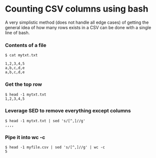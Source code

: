 # Counting CSV columns using bash

A very simplistic method (does not handle all edge cases) of getting the general idea of how many rows exists in a CSV can be done with a single line of bash.

### Contents of a file

```
$ cat mytxt.txt

1,2,3,4,5
a,b,c,d,e
a,b,c,d,e
```

###  Get the top row

```
$ head -1 mytxt.txt
1,2,3,4,5

```

###  Leverage SED to remove everything except columns

```
$ head -1 mytxt.txt | sed 's/[^,]//g'
,,,,
```

###  Pipe it into wc -c 

```
$ head -1 myfile.csv | sed 's/[^,]//g' | wc -c
5
```
